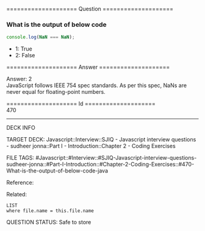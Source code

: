==================== Question ====================  

### What is the output of below code

```javascript
console.log(NaN === NaN);
```

- 1: True
- 2: False  

==================== Answer ====================  

Answer: 2  
JavaScript follows IEEE 754 spec standards. As per this spec, NaNs are never
equal for floating-point numbers.

==================== Id ====================  
470
<!--ID: 1707879791485-->

---

DECK INFO

TARGET DECK: Javascript::Interview::SJIQ - Javascript interview questions - sudheer jonna::Part I - Introduction::Chapter 2 - Coding Exercises

FILE TAGS: #Javascript::#Interview::#SJIQ-Javascript-interview-questions-sudheer-jonna::#Part-I-Introduction::#Chapter-2-Coding-Exercises::#470-What-is-the-output-of-below-code-java

Reference:

Related:

```dataview
LIST
where file.name = this.file.name
```
QUESTION STATUS: Safe to store
